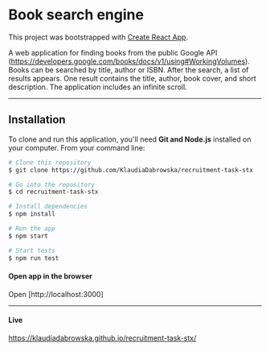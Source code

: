 # Book search engine

This project was bootstrapped with [Create React App](https://github.com/facebook/create-react-app).

A web application for finding books from the public Google API (https://developers.google.com/books/docs/v1/using#WorkingVolumes). Books can be searched by title, author or ISBN. After the search, a list of results appears. One result contains the title, author, book cover, and short description. The application includes an infinite scroll.

---

## Installation

To clone and run this application, you'll need **Git and Node.js** installed on your computer. From your command line:

```sh
# Clone this repository
$ git clone https://github.com/KlaudiaDabrowska/recruitment-task-stx

# Go into the repository
$ cd recruitment-task-stx

# Install dependencies
$ npm install

# Run the app
$ npm start

# Start tests
$ npm run test

```

#### Open app in the browser

Open [http://localhost:3000]

---

#### Live

https://klaudiadabrowska.github.io/recruitment-task-stx/
